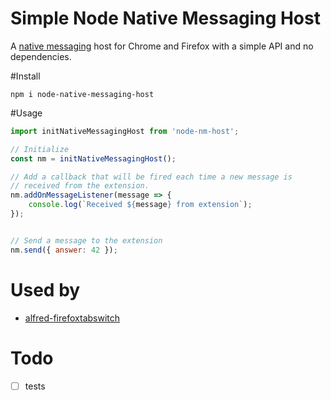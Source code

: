Simple Node Native Messaging Host
=================================

A [native messaging](https://wiki.developer.mozilla.org/en-US/docs/Mozilla/Add-ons/WebExtensions/Native_messaging)
host for Chrome and Firefox with a simple API and no dependencies.

#Install

```
npm i node-native-messaging-host
```

#Usage

```javascript
import initNativeMessagingHost from 'node-nm-host';

// Initialize
const nm = initNativeMessagingHost();

// Add a callback that will be fired each time a new message is
// received from the extension.
nm.addOnMessageListener(message => {
    console.log(`Received ${message} from extension`);
});


// Send a message to the extension
nm.send({ answer: 42 });
```

# Used by

- [alfred-firefoxtabswitch](https://github.com/pyrho/alfred-firefoxtabswitch)

# Todo
- [ ] tests
